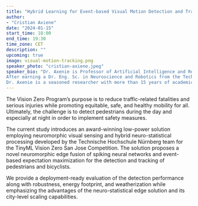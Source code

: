 ```yaml
---
title: "Hybrid Learning for Event-based Visual Motion Detection and Tracking of Pedestrians"
author:
- "Cristian Axiene"
date: "2024-01-15"
start_time: 18:00
end_time: 19:30
time_zone: CET
description: ""
upcoming: true
image: visual-motion-tracking.png
speaker_photo: "cristian-axiene.jpeg"
speaker_bio: "Dr. Axenie is Professor of Artificial Intelligence and Research Group Leader in Cognitive Neurocomputing at the Technische Hochschule Nürnberg Georg Simon Ohm in Germany. <br><br>
After earning a Dr. Eng. Sc. in Neuroscience and Robotics from the Technical University of Munich in 2016, Dr. Axenie joined the Huawei Research Center in Munich. Between 2017 and 2023 Dr. Axenie was Staff Research Engineer with Huawei Research Center. At the same time, Dr. Axenie was the Principal Investigator and Head of the Audi Konfuzius-Institut Ingolstadt Laboratory at the Technische Hochschule Ingolstadt. <br><br>
Dr. Axenie is a seasoned researcher with more than 15 years of academic research and more than 10 years of industrial research experience. His research was disseminated in more than 50 peer-reviewed publications and more than 10 patents. Currently Dr. Axenie focuses on sustainable and efficient deployment of intelligent algorithms for sensor fusion and closed-loop control."
---
```


The Vision Zero Program’s purpose is to reduce traffic-related fatalities and serious injuries while promoting equitable, safe, and healthy mobility for all. Ultimately, the challenge is to detect pedestrians during the day and especially at night in order to implement safety measures.

The current study introduces an award-winning low-power solution employing neuromorphic visual sensing and hybrid neuro-statistical processing developed by the Technische Hochschule Nürnberg team for the TinyML Vision Zero San Jose Competition. The solution proposes a novel neuromorphic edge fusion of spiking neural networks and event-based expectation maximization for the detection and tracking of pedestrians and bicyclists. 

We provide a deployment-ready evaluation of the detection performance along with robustness, energy footprint, and weatherization while emphasizing the advantages of the neuro-statistical edge solution and its city-level scaling capabilities.
